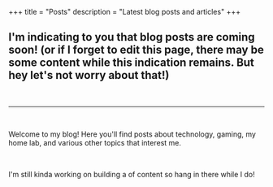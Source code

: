 +++
title = "Posts"
description = "Latest blog posts and articles"
+++

## I'm indicating to you that blog posts are coming soon! (or if I forget to edit this page, there may be some content while this indication remains. But hey let's not worry about that!)

<br>

---

<br>

Welcome to my blog! Here you'll find posts about technology, gaming, my home lab, and various other topics that interest me.

<br>

I'm still kinda working on building a of content so hang in there while I do! 


